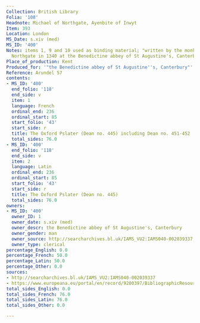 ```yaml
---
Collection: British Library
Folia: '108'
Headnote: Michael of Northgate, Ayenbite of Inwyt
Item: 393
Location: London
MS_Date: s.xiv (med)
MS_ID: '400'
Notes: items 1, 9 and 10 used as binding material; "written by the monk Michael of
  Northgate in 1340 at the Benedictine abbey of St Augustine's, Canterbury"
Place_of_production: Kent
Produced_for: '"the Benedictine abbey of St Augustine''s, Canterbury"'
Reference: Arundel 57
contents:
- MS_ID: '400'
  end_folio: '118'
  end_side: v
  item: 1
  language: French
  ordinal_end: 236
  ordinal_start: 85
  start_folio: '43'
  start_side: r
  title: The Oxford Pslater (Dean no. 445) including Dean no. 451-452
  total_sides: 76.0
- MS_ID: '400'
  end_folio: '118'
  end_side: v
  item: 2
  language: Latin
  ordinal_end: 236
  ordinal_start: 85
  start_folio: '43'
  start_side: r
  title: The Oxford Pslater (Dean no. 445)
  total_sides: 76.0
owners:
- MS_ID: '400'
  owner_ID: 1
  owner_date: s.xiv (med)
  owner_descr: the Benedictine abbey of St Augustine's, Canterbury
  owner_gender: man
  owner_source: http://searcharchives.bl.uk/IAMS_VU2:IAMS040-002039337
  owner_type: clerical
percentage_English: 0.0
percentage_French: 50.0
percentage_Latin: 50.0
percentage_Other: 0.0
sources:
- http://searcharchives.bl.uk/IAMS_VU2:IAMS040-002039337
- https://www.europeana.eu/portal/en/record/9200397/BibliographicResource_3000126256442.html
total_sides_English: 0.0
total_sides_French: 76.0
total_sides_Latin: 76.0
total_sides_Other: 0.0

---
```

